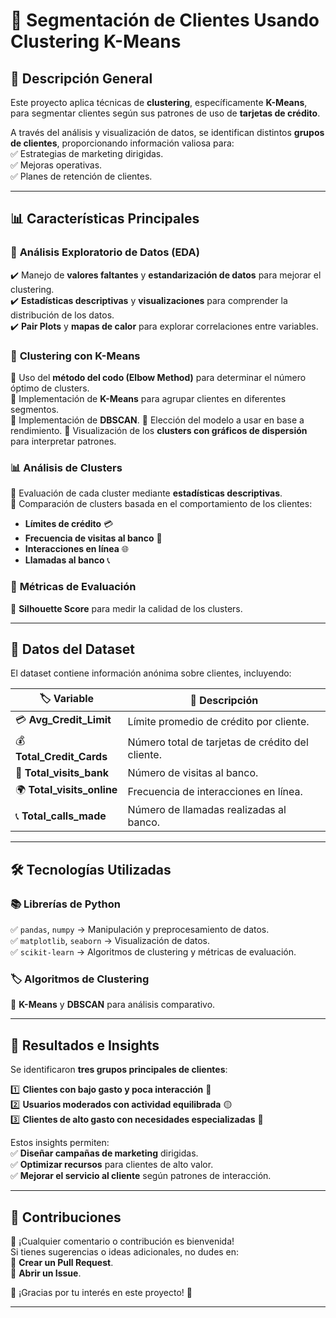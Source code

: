 # 🚀 **Segmentación de Clientes Usando Clustering K-Means**  

## 📌 **Descripción General**  
Este proyecto aplica técnicas de **clustering**, específicamente **K-Means**, para segmentar clientes según sus patrones de uso de **tarjetas de crédito**.  

A través del análisis y visualización de datos, se identifican distintos **grupos de clientes**, proporcionando información valiosa para:  
✅ Estrategias de marketing dirigidas.  
✅ Mejoras operativas.  
✅ Planes de retención de clientes.  

---

## 📊 **Características Principales**  

### 🔎 **Análisis Exploratorio de Datos (EDA)**  
✔️ Manejo de **valores faltantes** y **estandarización de datos** para mejorar el clustering.  
✔️ **Estadísticas descriptivas** y **visualizaciones** para comprender la distribución de los datos.  
✔️ **Pair Plots** y **mapas de calor** para explorar correlaciones entre variables.  

### 🎯 **Clustering con K-Means**  
🔹 Uso del **método del codo (Elbow Method)** para determinar el número óptimo de clusters.  
🔹 Implementación de **K-Means** para agrupar clientes en diferentes segmentos.  
🔹 Implementación de **DBSCAN**.
🔹 Elección del modelo a usar en base a rendimiento.
🔹 Visualización de los **clusters con gráficos de dispersión** para interpretar patrones.  

### 📊 **Análisis de Clusters**  
📌 Evaluación de cada cluster mediante **estadísticas descriptivas**.  
📌 Comparación de clusters basada en el comportamiento de los clientes:  
   - **Límites de crédito** 💳  
   - **Frecuencia de visitas al banco** 🏦  
   - **Interacciones en línea** 🌐  
   - **Llamadas al banco** 📞  

### 📏 **Métricas de Evaluación**  
📌 **Silhouette Score** para medir la calidad de los clusters.   

---

## 📂 **Datos del Dataset**  
El dataset contiene información anónima sobre clientes, incluyendo:  

| 🏷 **Variable**            | 📌 **Descripción** |
|-------------------------|----------------|
| 💳 **Avg_Credit_Limit** | Límite promedio de crédito por cliente. |
| 💰 **Total_Credit_Cards** | Número total de tarjetas de crédito del cliente. |
| 🏦 **Total_visits_bank** | Número de visitas al banco. |
| 🌍 **Total_visits_online** | Frecuencia de interacciones en línea. |
| 📞 **Total_calls_made** | Número de llamadas realizadas al banco. |

---

## 🛠 **Tecnologías Utilizadas**  

### 📚 **Librerías de Python**  
✅ `pandas`, `numpy` → Manipulación y preprocesamiento de datos.  
✅ `matplotlib`, `seaborn` → Visualización de datos.  
✅ `scikit-learn` → Algoritmos de clustering y métricas de evaluación.  

### 🏷 **Algoritmos de Clustering**  
🔹 **K-Means** y **DBSCAN** para análisis comparativo.  

---

## 🎯 **Resultados e Insights**  

Se identificaron **tres grupos principales de clientes**:  

1️⃣ **Clientes con bajo gasto y poca interacción** 🔵  
2️⃣ **Usuarios moderados con actividad equilibrada** 🟡  
3️⃣ **Clientes de alto gasto con necesidades especializadas** 🔴  

Estos insights permiten:  
✅ **Diseñar campañas de marketing** dirigidas.  
✅ **Optimizar recursos** para clientes de alto valor.  
✅ **Mejorar el servicio al cliente** según patrones de interacción.  

---

## 🤝 **Contribuciones**  

📢 ¡Cualquier comentario o contribución es bienvenida!  
Si tienes sugerencias o ideas adicionales, no dudes en:  
📌 **Crear un Pull Request**.  
📌 **Abrir un Issue**.  

🙌 ¡Gracias por tu interés en este proyecto! 🚀  

---
